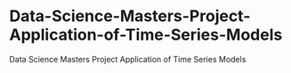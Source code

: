 # Data-Science-Masters-Project-Application-of-Time-Series-Models
Data Science Masters Project Application of Time Series Models
